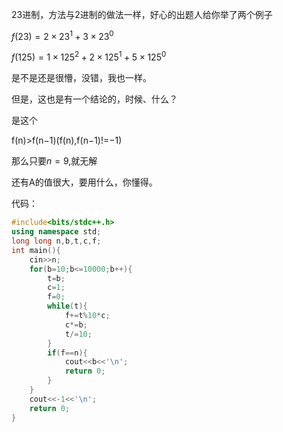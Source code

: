 23进制，方法与2进制的做法一样，好心的出题人给你举了两个例子

$f(23)=2×23^1+3×23^0$

$f(125)=1\times125^2+2\times125^1+5\times125^0$

是不是还是很懵，没错，我也一样。

但是，这也是有一个结论的，时候、什么？

是这个

f(n)>f(n−1)(f(n),f(n−1)!=−1)

那么只要$n=9$,就无解

还有A的值很大，要用什么，你懂得。

代码：
```cpp
#include<bits/stdc++.h>
using namespace std;
long long n,b,t,c,f;
int main(){
    cin>>n;
    for(b=10;b<=10000;b++){
        t=b;
        c=1;
        f=0;
        while(t){
            f+=t%10*c;
            c*=b;
            t/=10;
        }
        if(f==n){
            cout<<b<<'\n';
            return 0;
        }
    }
    cout<<-1<<'\n';
    return 0;
}
```
